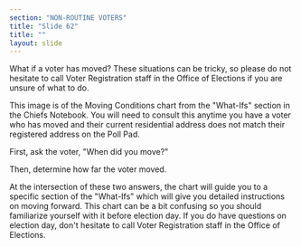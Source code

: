 ```yaml
---
section: "NON-ROUTINE VOTERS"
title: "Slide 62"
title: ""
layout: slide
---
```


What if a voter has moved? These situations can be tricky, so please do not hesitate to call Voter Registration staff in the Office of Elections if you are unsure of what to do.

This image is of the Moving Conditions chart from the "What-Ifs" section in the Chiefs Notebook. You will need to consult this anytime you have a voter who has moved and their current residential address does not match their registered address on the Poll Pad.

First, ask the voter, "When did you move?"

Then, determine how far the voter moved.

At the intersection of these two answers, the chart will guide you to a specific section of the "What-Ifs" which will give you detailed instructions on moving forward. This chart can be a bit confusing so you should familiarize yourself with it before election day. If you do have questions on election day, don't hesitate to call Voter Registration staff in the Office of Elections.




